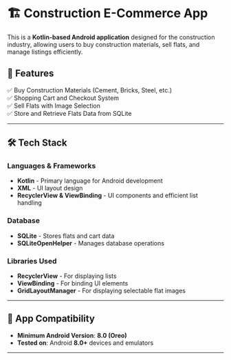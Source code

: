 # 🏗️ Construction E-Commerce App  

This is a **Kotlin-based Android application** designed for the construction industry, allowing users to buy construction materials, sell flats, and manage listings efficiently.  

## 📌 Features  
✅ Buy Construction Materials (Cement, Bricks, Steel, etc.)  
✅ Shopping Cart and Checkout System  
✅ Sell Flats with Image Selection  
✅ Store and Retrieve Flats Data from SQLite  

---

## 🛠️ Tech Stack  
### **Languages & Frameworks**  
- **Kotlin** - Primary language for Android development  
- **XML** - UI layout design  
- **RecyclerView & ViewBinding** - UI components and efficient list handling  

### **Database**  
- **SQLite** - Stores flats and cart data  
- **SQLiteOpenHelper** - Manages database operations  

### **Libraries Used**  
- **RecyclerView** - For displaying lists  
- **ViewBinding** - For binding UI elements  
- **GridLayoutManager** - For displaying selectable flat images  

---

## 📱 App Compatibility  
- **Minimum Android Version**: **8.0 (Oreo)**  
- **Tested on**: Android **8.0+** devices and emulators  

---

